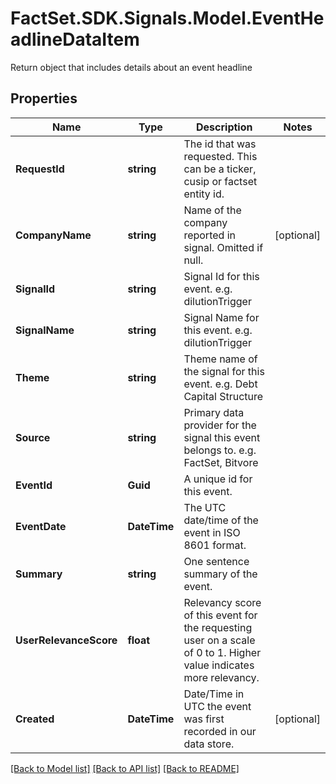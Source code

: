 # FactSet.SDK.Signals.Model.EventHeadlineDataItem
Return object that includes details about an event headline

## Properties

Name | Type | Description | Notes
------------ | ------------- | ------------- | -------------
**RequestId** | **string** | The id that was requested. This can be a ticker, cusip or factset entity id. | 
**CompanyName** | **string** | Name of the company reported in signal. Omitted if null. | [optional] 
**SignalId** | **string** | Signal Id for this event. e.g. dilutionTrigger | 
**SignalName** | **string** | Signal Name for this event. e.g. dilutionTrigger | 
**Theme** | **string** | Theme name of the signal for this event. e.g. Debt Capital Structure | 
**Source** | **string** | Primary data provider for the signal this event belongs to. e.g. FactSet, Bitvore | 
**EventId** | **Guid** | A unique id for this event. | 
**EventDate** | **DateTime** | The UTC date/time of the event in ISO 8601 format. | 
**Summary** | **string** | One sentence summary of the event. | 
**UserRelevanceScore** | **float** | Relevancy score of this event for the requesting user on a scale of 0 to 1. Higher value indicates more relevancy. | 
**Created** | **DateTime** | Date/Time in UTC the event was first recorded in our data store. | [optional] 

[[Back to Model list]](../README.md#documentation-for-models) [[Back to API list]](../README.md#documentation-for-api-endpoints) [[Back to README]](../README.md)

